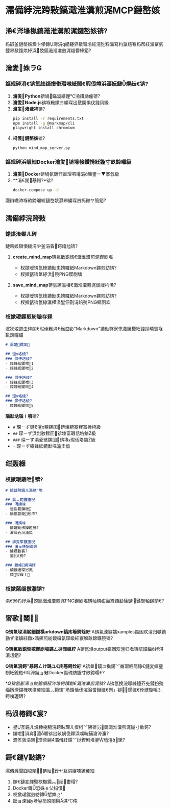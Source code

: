 ﻿# 濡備綍浣跨敤鎬濈淮瀵煎浘MCP鏈嶅姟

## 浠€涔堟槸鎬濈淮瀵煎浘鏈嶅姟锛?

杩欎釜鏈嶅姟灏卞儚鏄竴涓櫤鑳界敾甯堬紝浣犵粰瀹冩枃瀛楁弿杩帮紝瀹冨氨鑳界敾鍑烘紓浜殑鎬濈淮瀵煎浘缁欎綘銆?

## 瀹夎姝ラ

### 鏂规硶涓€锛氫紶缁熷畨瑁咃紙闇€瑕佷竴浜涙妧鏈熀纭€锛?

1. **瀹夎Python**锛堝鏋滆繕娌℃湁鐨勮瘽锛?
2. **瀹夎Node.js**锛堢敤鏉ヨ繍琛岀敾鍥惧伐鍏凤級
3. **瀹夎渚濊禆**锛?
   ```bash
   pip install -r requirements.txt
   npm install -g @markmap/cli
   playwright install chromium
   ```
4. **杩愯鏈嶅姟**锛?
   ```bash
   python mind_map_server.py
   ```

### 鏂规硶浜岋細Docker瀹夎锛堟帹鑽愶紝鏇寸畝鍗曪級

1. **瀹夎Docker**锛堝氨鍍忓畨瑁呬竴涓簲鐢ㄧ▼搴忥級
2. **涓€閿惎鍔?*锛?
   ```bash
   docker-compose up -d
   ```

灏辫繖涔堢畝鍗曪紒鏈嶅姟灏辫繍琛岃捣鏉ヤ簡銆?

## 濡備綍浣跨敤

### 鍩烘湰鐢ㄦ硶

鏈嶅姟鎻愪緵涓や釜涓昏鍔熻兘锛?

1. **create_mind_map**锛氱敓鎴愭€濈淮瀵煎浘鍥剧墖
   - 杈撳叆锛氫綘鐨勬兂娉曪紙Markdown鏍煎紡锛?
   - 杈撳嚭锛氭紓浜殑PNG鍥剧墖

2. **save_mind_map**锛氫繚瀛樻€濈淮瀵煎浘鍒版枃浠?
   - 杈撳叆锛氫綘鐨勬兂娉曪紙Markdown鏍煎紡锛?
   - 杈撳嚭锛氫繚瀛樺湪鐢佃剳涓婄殑PNG鏂囦欢

### 杈撳叆鏍煎紡璇存槑

浣犵殑鎯虫硶闇€瑕佺敤涓€绉嶅彨"Markdown"鐨勬牸寮忔潵鍐欙紝鍏跺疄寰堢畝鍗曪細

```markdown
# 涓婚鏍囬

## 澶у垎绫?
### 灏忓垎绫?
- 鍏蜂綋鍐呭1
- 鍏蜂綋鍐呭2

### 灏忓垎绫?
- 鍏蜂綋鍐呭3
- 鍏蜂綋鍐呭4

## 澶у垎绫?
### 灏忓垎绫?
- 鍏蜂綋鍐呭5
```

**瑙勫垯瑙ｉ噴**锛?
- `#` 琛ㄧず鏈€澶х殑鏍囬锛堜腑蹇冧富棰橈級
- `##` 琛ㄧず浜岀骇鏍囬锛堜富瑕佸垎鏀級
- `###` 琛ㄧず涓夌骇鏍囬锛堟瑕佸垎鏀級
- `-` 琛ㄧず鍏蜂綋鐨勫唴瀹圭偣

## 绀轰緥

### 杈撳叆鍐呭锛?
```markdown
# 鎴戠殑鍛ㄦ湯璁″垝

## 瀛︿範鏃堕棿
### 涓婂崍
- 澶嶄範鏁板
- 鍋氳嫳璇粌涔?

### 涓嬪崍
- 鐪嬬紪绋嬫暀绋?
- 瀹屾垚浣滀笟

## 濞变箰鏃堕棿
### 瀹ゅ唴娲诲姩
- 鐪嬬數褰?
- 鐜╂父鎴?

### 鎴峰娲诲姩
- 楠戣嚜琛岃溅
- 鍏洯鏁ｆ
```

### 杈撳嚭缁撴灉锛?
涓€寮犳紓浜殑鎬濈淮瀵煎浘PNG鍥剧墖锛屾樉绀轰綘鐨勫懆鏈鍒掔粨鏋勩€?

## 甯歌闂

**Q锛氭垜涓嶄細鍐橫arkdown鎬庝箞鍔烇紵**
A锛氱湅鐪媏xamples鏂囦欢澶归噷鐨勭ず渚嬶紝鐓х潃鏍煎紡鍐欏氨琛岋紝寰堢畝鍗曠殑锛?

**Q锛氱敓鎴愮殑鍥剧墖鍦ㄥ摢閲岋紵**
A锛氬湪output鏂囦欢澶归噷锛屼細鑷姩淇濆瓨銆?

**Q锛氭湇鍔″惎鍔ㄥけ璐ユ€庝箞鍔烇紵**
A锛氭鏌ユ槸鍚﹀畨瑁呬簡鎵€鏈変緷璧栵紝鎴栬€呯洿鎺ョ敤Docker鏂瑰紡鏇寸畝鍗曘€?

**Q锛氬彲浠ョ敓鎴愪粈涔堟牱鐨勬€濈淮瀵煎浘锛?*
A锛氫换浣曚綘鑳芥兂鍒扮殑缁撴瀯鍖栧唴瀹癸細瀛︿範璁″垝銆佸伐浣滃畨鎺掋€侀」鐩鍒掋€佺煡璇嗘⒊鐞嗙瓑銆?

## 杩涢樁鎶€宸?

- 鍙互鍦ㄦ爣棰樹腑浣跨敤琛ㄦ儏绗﹀彿锛岃鎬濈淮瀵煎浘鏇寸敓鍔?
- 鍐呭涓嶈澶暱锛岀畝娲佹槑浜嗘晥鏋滄洿濂?
- 灞傜骇涓嶈瓒呰繃4灞傦紝鍚﹀垯鍥剧墖鍙兘澶鏉?

## 鎶€鏈敮鎸?

濡傛灉閬囧埌闂锛屾鏌ヤ互涓嬪嚑鐐癸細
1. 鎵€鏈変緷璧栨槸鍚︽纭畨瑁?
2. Docker鏄惁姝ｅ父杩愯
3. 杈撳叆鏍煎紡鏄惁姝ｇ‘
4. 鏌ョ湅鎺у埗鍙扮殑閿欒淇℃伅